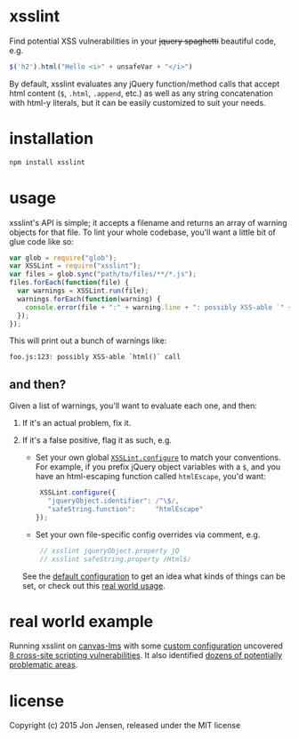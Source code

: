 # xsslint

Find potential XSS vulnerabilities in your ~~jquery spaghetti~~ beautiful
code, e.g.

```javascript
$('h2').html("Hello <i>" + unsafeVar + "</i>")
```

By default, xsslint evaluates any jQuery function/method calls that accept
html content (`$`, `.html`, `.append`, etc.) as well as any string
concatenation with html-y literals, but it can be easily customized to
suit your needs.

# installation

```bash
npm install xsslint
```

# usage

xsslint's API is simple; it accepts a filename and returns an array of
warning objects for that file. To lint your whole codebase, you'll want a
little bit of glue code like so:

```javascript
var glob = require("glob");
var XSSLint = require("xsslint");
var files = glob.sync("path/to/files/**/*.js");
files.forEach(function(file) {
  var warnings = XSSLint.run(file);
  warnings.forEach(function(warning) {
    console.error(file + ":" + warning.line + ": possibly XSS-able `" + warning.method + "` call");
  });
});
```

This will print out a bunch of warnings like:

```
foo.js:123: possibly XSS-able `html()` call
```

## and then?

Given a list of warnings, you'll want to evaluate each one, and then:

1. If it's an actual problem, fix it.
2. If it's a false positive, flag it as such, e.g.
   * Set your own global [`XSSLint.configure`](https://github.com/jenseng/xsslint/blob/931bd637/main.js#L20) to match your conventions.
     For example, if you prefix jQuery object variables with a `$`, and
     you have an html-escaping function called `htmlEscape`, you'd want:

     ```javascript
      XSSLint.configure({
        "jqueryObject.identifier": /^\$/,
        "safeString.function":     "htmlEscape"
     });
     ```
   * Set your own file-specific config overrides via comment, e.g.

     ```javascript
      // xsslint jqueryObject.property jQ
      // xsslint safeString.property /Html$/
     ```

   See the [default configuration](https://github.com/jenseng/xsslint/blob/931bd637/main.js#L20) to get an idea what kinds of things
   can be set, or check out this [real world usage](https://github.com/instructure/canvas-lms/commit/70cdc92bdb992e5c207d62dcdc0224e117c2fac0).


# real world example

Running xsslint on [canvas-lms](https://github.com/instructure/canvas-lms)
with some [custom configuration](https://github.com/instructure/canvas-lms/blob/70cdc92bdb992e5c207d62dcdc0224e117c2fac0/script/xsslint.js#L6)
uncovered [8 cross-site scripting vulnerabilities](https://github.com/instructure/canvas-lms/compare/37a97e7e2fb07959272894f552e96605e4060087...426fc9b1e88743f2a162f20f2785660637573731).
It also identified [dozens of potentially problematic areas](https://github.com/instructure/canvas-lms/commit/70cdc92bdb992e5c207d62dcdc0224e117c2fac0).

# license

Copyright (c) 2015 Jon Jensen, released under the MIT license
